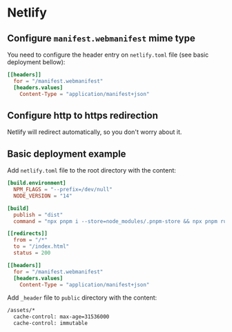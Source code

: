 # Netlify

## Configure `manifest.webmanifest` mime type

You need to configure the header entry on `netlify.toml` file (see basic deployment bellow):
```toml
[[headers]]
  for = "/manifest.webmanifest"
  [headers.values]
    Content-Type = "application/manifest+json"
```

## Configure http to https redirection

Netlify will redirect automatically, so you don't worry about it.

## Basic deployment example

Add `netlify.toml` file to the root directory with the content:

```toml
[build.environment]
  NPM_FLAGS = "--prefix=/dev/null"
  NODE_VERSION = "14"

[build]
  publish = "dist"
  command = "npx pnpm i --store=node_modules/.pnpm-store && npx pnpm run build"

[[redirects]]
  from = "/*"
  to = "/index.html"
  status = 200

[[headers]]
  for = "/manifest.webmanifest"
  [headers.values]
    Content-Type = "application/manifest+json"
```


Add `_header` file to `public` directory with the content:

```txt
/assets/*
  cache-control: max-age=31536000
  cache-control: immutable
```
